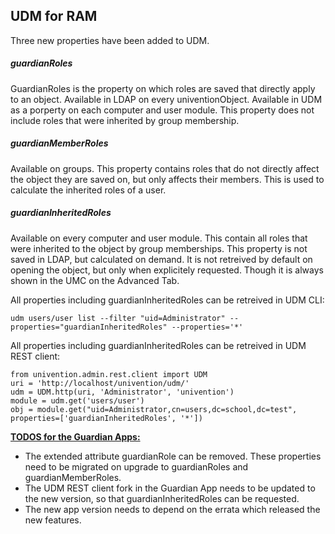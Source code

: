 ## UDM for RAM

Three new properties have been added to UDM.

##### guardianRoles
GuardianRoles is the property on which roles are saved that directly apply to
an object. Available in LDAP on every univentionObject.
Available in UDM as a porperty on each computer and user module.
This property does not include roles that were inherited by group membership.

##### guardianMemberRoles
Available on groups. This property contains roles that do not directly affect the
object they are saved on, but only affects their members.
This is used to calculate the inherited roles of a user.

##### guardianInheritedRoles
Available on every computer and user module. This contain all roles that were inherited to
the object by group memberships.
This property is not saved in LDAP, but calculated on demand.
It is not retreived by default on opening the object, but only when explicitely requested.
Though it is always shown in the UMC on the Advanced Tab.


All properties including guardianInheritedRoles can be retreived in UDM CLI:

```
udm users/user list --filter "uid=Administrator" --properties="guardianInheritedRoles" --properties='*'
```

All properties including guardianInheritedRoles can be retreived in UDM REST client:

```
from univention.admin.rest.client import UDM
uri = 'http://localhost/univention/udm/'
udm = UDM.http(uri, 'Administrator', 'univention')
module = udm.get('users/user')
obj = module.get("uid=Administrator,cn=users,dc=school,dc=test", properties=['guardianInheritedRoles', '*'])

```

<u>**TODOS for the Guardian Apps:**</u>

- The extended attribute guardianRole can be removed. These properties need to be migrated on upgrade to guardianRoles and guardianMemberRoles.
- The UDM REST client fork in the Guardian App needs to be updated to the new version, so that guardianInheritedRoles can be requested.
- The new app version needs to depend on the errata which released the new features.

